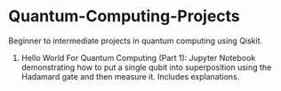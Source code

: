 # Quantum-Computing-Projects
Beginner to intermediate projects in quantum computing using Qiskit.


1. Hello World For Quantum Computing (Part 1): Jupyter Notebook demonstrating how to put a single qubit into superposition using the Hadamard gate and then measure it. Includes explanations.
